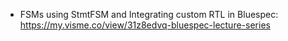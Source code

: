 * FSMs using StmtFSM and Integrating custom RTL in Bluespec: https://my.visme.co/view/31z8edvq-bluespec-lecture-series
